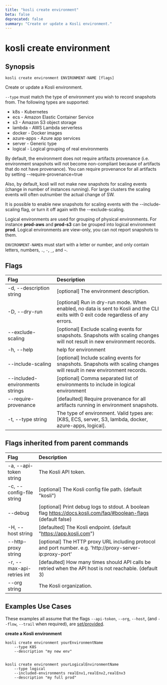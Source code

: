 ```yaml
---
title: "kosli create environment"
beta: false
deprecated: false
summary: "Create or update a Kosli environment."
---
```


# kosli create environment

## Synopsis

```shell
kosli create environment ENVIRONMENT-NAME [flags]
```

Create or update a Kosli environment.

``--type`` must match the type of environment you wish to record snapshots from.
The following types are supported:
  - k8s        - Kubernetes
  - ecs        - Amazon Elastic Container Service
  - s3         - Amazon S3 object storage
  - lambda     - AWS Lambda serverless
  - docker     - Docker images
  - azure-apps - Azure app services
  - server     - Generic type
  - logical    - Logical grouping of real environments

By default, the environment does not require artifacts provenance (i.e. environment snapshots will not 
become non-compliant because of artifacts that do not have provenance). You can require provenance for all artifacts
by setting --require-provenance=true

Also, by default, kosli will not make new snapshots for scaling events (change in number of instances running).
For large clusters the scaling events will often outnumber the actual change of SW.

It is possible to enable new snapshots for scaling events with the --include-scaling flag, or turn
it off again with the --exclude-scaling.

Logical environments are used for grouping of physical environments. For instance **prod-aws** and **prod-s3** can
be grouped into logical environment **prod**. Logical environments are view-only, you can not report snapshots
to them.

`ENVIRONMENT-NAME`s must start with a letter or number, and only contain letters, numbers, `.`, `-`, `_`, and `~`.


## Flags
| Flag | Description |
| :--- | :--- |
|    -d, --description string  |  [optional] The environment description.  |
|    -D, --dry-run  |  [optional] Run in dry-run mode. When enabled, no data is sent to Kosli and the CLI exits with 0 exit code regardless of any errors.  |
|        --exclude-scaling  |  [optional] Exclude scaling events for snapshots. Snapshots with scaling changes will not result in new environment records.  |
|    -h, --help  |  help for environment  |
|        --include-scaling  |  [optional] Include scaling events for snapshots. Snapshots with scaling changes will result in new environment records.  |
|        --included-environments strings  |  [optional] Comma separated list of environments to include in logical environment  |
|        --require-provenance  |  [defaulted] Require provenance for all artifacts running in environment snapshots.  |
|    -t, --type string  |  The type of environment. Valid types are: [K8S, ECS, server, S3, lambda, docker, azure-apps, logical].  |


## Flags inherited from parent commands
| Flag | Description |
| :--- | :--- |
|    -a, --api-token string  |  The Kosli API token.  |
|    -c, --config-file string  |  [optional] The Kosli config file path. (default "kosli")  |
|        --debug  |  [optional] Print debug logs to stdout. A boolean flag https://docs.kosli.com/faq/#boolean-flags (default false)  |
|    -H, --host string  |  [defaulted] The Kosli endpoint. (default "https://app.kosli.com")  |
|        --http-proxy string  |  [optional] The HTTP proxy URL including protocol and port number. e.g. 'http://proxy-server-ip:proxy-port'  |
|    -r, --max-api-retries int  |  [defaulted] How many times should API calls be retried when the API host is not reachable. (default 3)  |
|        --org string  |  The Kosli organization.  |


## Examples Use Cases

These examples all assume that the flags  `--api-token`, `--org`, `--host`, (and `--flow`, `--trail` when required), are [set/provided](https://docs.kosli.com/getting_started/install/#assigning-flags-via-environment-variables). 

**create a Kosli environment**

```shell
kosli create environment yourEnvironmentName
	--type K8S 
	--description "my new env" 


kosli create environment yourLogicalEnvironmentName
	--type logical 
	--included-environments realEnv1,realEnv2,realEnv3
	--description "my full prod" 
```

